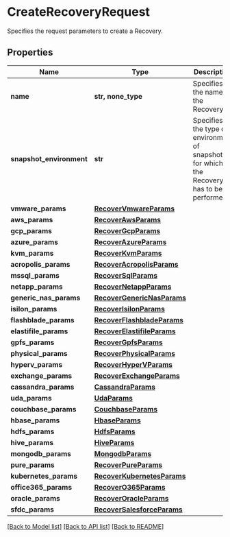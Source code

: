 # CreateRecoveryRequest

Specifies the request parameters to create a Recovery.

## Properties
Name | Type | Description | Notes
------------ | ------------- | ------------- | -------------
**name** | **str, none_type** | Specifies the name of the Recovery. | 
**snapshot_environment** | **str** | Specifies the type of environment of snapshots for which the Recovery has to be performed. | 
**vmware_params** | [**RecoverVmwareParams**](RecoverVmwareParams.md) |  | [optional] 
**aws_params** | [**RecoverAwsParams**](RecoverAwsParams.md) |  | [optional] 
**gcp_params** | [**RecoverGcpParams**](RecoverGcpParams.md) |  | [optional] 
**azure_params** | [**RecoverAzureParams**](RecoverAzureParams.md) |  | [optional] 
**kvm_params** | [**RecoverKvmParams**](RecoverKvmParams.md) |  | [optional] 
**acropolis_params** | [**RecoverAcropolisParams**](RecoverAcropolisParams.md) |  | [optional] 
**mssql_params** | [**RecoverSqlParams**](RecoverSqlParams.md) |  | [optional] 
**netapp_params** | [**RecoverNetappParams**](RecoverNetappParams.md) |  | [optional] 
**generic_nas_params** | [**RecoverGenericNasParams**](RecoverGenericNasParams.md) |  | [optional] 
**isilon_params** | [**RecoverIsilonParams**](RecoverIsilonParams.md) |  | [optional] 
**flashblade_params** | [**RecoverFlashbladeParams**](RecoverFlashbladeParams.md) |  | [optional] 
**elastifile_params** | [**RecoverElastifileParams**](RecoverElastifileParams.md) |  | [optional] 
**gpfs_params** | [**RecoverGpfsParams**](RecoverGpfsParams.md) |  | [optional] 
**physical_params** | [**RecoverPhysicalParams**](RecoverPhysicalParams.md) |  | [optional] 
**hyperv_params** | [**RecoverHyperVParams**](RecoverHyperVParams.md) |  | [optional] 
**exchange_params** | [**RecoverExchangeParams**](RecoverExchangeParams.md) |  | [optional] 
**cassandra_params** | [**CassandraParams**](CassandraParams.md) |  | [optional] 
**uda_params** | [**UdaParams**](UdaParams.md) |  | [optional] 
**couchbase_params** | [**CouchbaseParams**](CouchbaseParams.md) |  | [optional] 
**hbase_params** | [**HbaseParams**](HbaseParams.md) |  | [optional] 
**hdfs_params** | [**HdfsParams**](HdfsParams.md) |  | [optional] 
**hive_params** | [**HiveParams**](HiveParams.md) |  | [optional] 
**mongodb_params** | [**MongodbParams**](MongodbParams.md) |  | [optional] 
**pure_params** | [**RecoverPureParams**](RecoverPureParams.md) |  | [optional] 
**kubernetes_params** | [**RecoverKubernetesParams**](RecoverKubernetesParams.md) |  | [optional] 
**office365_params** | [**RecoverO365Params**](RecoverO365Params.md) |  | [optional] 
**oracle_params** | [**RecoverOracleParams**](RecoverOracleParams.md) |  | [optional] 
**sfdc_params** | [**RecoverSalesforceParams**](RecoverSalesforceParams.md) |  | [optional] 

[[Back to Model list]](../README.md#documentation-for-models) [[Back to API list]](../README.md#documentation-for-api-endpoints) [[Back to README]](../README.md)


